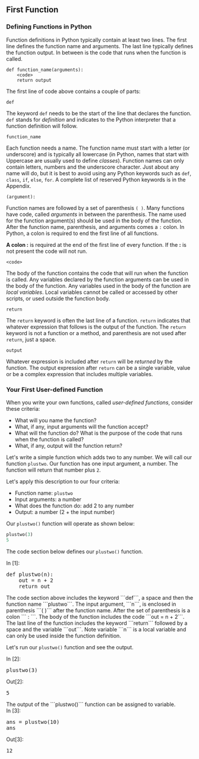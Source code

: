 
## First Function
### Defining Functions in Python
Function definitions in Python typically contain at least two lines. The first line defines the function name and arguments. The last line typically defines the function output. In between is the code that runs when the function is called.

```text
def function_name(arguments):
    <code>
    return output
```

The first line of code above contains a couple of parts:

```text
def
```

The keyword ```def``` needs to be the start of the line that declares the function. ```def``` stands for _definition_ and indicates to the Python interpreter that a function definition will follow.

```text
function_name
```

Each function needs a name. The function name must start with a letter (or underscore) and is typically all lowercase (in Python, names that start with Uppercase are usually used to define _classes_). Function names can only contain letters, numbers and the underscore character. Just about any name will do, but it is best to avoid using any Python keywords such as ```def```, ```class```, ```if```, ```else```, ```for```. A complete list of reserved Python keywords is in the Appendix.  

```text
(argument):
```

Function names are followed by a set of parenthesis ```( )```. Many functions have code, called _arguments_ in between the parenthesis. The name used for the function argument(s) should be used in the body of the function. After the function name, parenthesis, and arguments comes a ```:``` colon. In Python, a colon is required to end the first line of all functions.

<div class="alert alert-warning" role="alert">
  <strong>A colon :</strong> is required at the end of the first line of every function. If the <strong>:</strong> is not present the code will not run.
</div>

```text
<code>
```

The body of the function contains the code that will run when the function is called. Any variables declared by the function arguments can be used in the body of the function. Any variables used in the body of the function are _local variables_.  Local variables cannot be called or accessed by other scripts, or used outside the function body.

```text
return
```

The ```return``` keyword is often the last line of a function. ```return``` indicates that whatever expression that follows is the output of the function. The ```return``` keyword is not a function or a method, and parenthesis are not used after ```return```, just a space.

```text
output
```

Whatever expression is included after ```return``` will be _returned_ by the function. The output expression after ```return``` can be a single variable, value or be a complex expression that includes multiple variables.
### Your First User-defined Function
When you write your own functions, called _user-defined functions_, consider these criteria:

 * What will you name the function?
 * What, if any, input arguments will the function accept?
 * What will the function do? What is the purpose of the code that runs when the function is called?
 * What, if any, output will the function return?
 
Let's write a simple function which adds two to any number. We will call our function ```plustwo```. Our function has one input argument, a number. The function will return that number plus ```2```. 

Let's apply this description to our four criteria:

 * Function name: ```plustwo```
 * Input arguments: a number
 * What does the function do: add 2 to any number
 * Output: a number (2 + the input number)


Our ```plustwo()``` function will operate as shown below:

```python
plustwo(3)
5
```

The code section below defines our ```plustwo()``` function. 
<div class="cell border-box-sizing code_cell rendered">
<div class="input">
<div class="prompt input_prompt">In&nbsp;[1]:</div>
<div class="inner_cell">
    <div class="input_area">
<div class=" highlight hl-ipython3"><pre><span></span><span class="k">def</span> <span class="nf">plustwo</span><span class="p">(</span><span class="n">n</span><span class="p">):</span>
    <span class="n">out</span> <span class="o">=</span> <span class="n">n</span> <span class="o">+</span> <span class="mi">2</span>
    <span class="k">return</span> <span class="n">out</span>
</pre></div>

</div>
</div>
</div>

</div>
The code section above includes the keyword ```def```, a space and then the function name ```plustwo```. The input argument, ```n```, is enclosed in parenthesis ```(  )``` after the function name. After the set of parenthesis is a colon ``` : ```. The body of the function includes the code ```out = n + 2```. The last line of the function includes the keyword ```return``` followed by a space and the variable ```out```. Note variable ```n``` is a local variable and can only be used inside the function definition.

Let's run our ```plustwo()``` function and see the output.
<div class="cell border-box-sizing code_cell rendered">
<div class="input">
<div class="prompt input_prompt">In&nbsp;[2]:</div>
<div class="inner_cell">
    <div class="input_area">
<div class=" highlight hl-ipython3"><pre><span></span><span class="n">plustwo</span><span class="p">(</span><span class="mi">3</span><span class="p">)</span>
</pre></div>

</div>
</div>
</div>

<div class="output_wrapper">
<div class="output">


<div class="output_area">

<div class="prompt output_prompt">Out[2]:</div>




<div class="output_text output_subarea output_execute_result">
<pre>5</pre>
</div>

</div>

</div>
</div>

</div>
The output of the ```plustwo()``` function can be assigned to variable.
<div class="cell border-box-sizing code_cell rendered">
<div class="input">
<div class="prompt input_prompt">In&nbsp;[3]:</div>
<div class="inner_cell">
    <div class="input_area">
<div class=" highlight hl-ipython3"><pre><span></span><span class="n">ans</span> <span class="o">=</span> <span class="n">plustwo</span><span class="p">(</span><span class="mi">10</span><span class="p">)</span>
<span class="n">ans</span>
</pre></div>

</div>
</div>
</div>

<div class="output_wrapper">
<div class="output">


<div class="output_area">

<div class="prompt output_prompt">Out[3]:</div>




<div class="output_text output_subarea output_execute_result">
<pre>12</pre>
</div>

</div>

</div>
</div>

</div>
 

